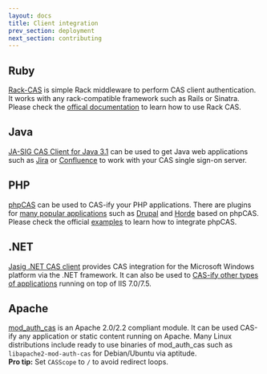 ```yaml
---
layout: docs
title: Client integration
prev_section: deployment
next_section: contributing
---
```


## Ruby

[Rack-CAS](https://github.com/biola/rack-cas) is simple Rack middleware to perform CAS client authentication. It works with any rack-compatible framework such as Rails or Sinatra. Please check the [offical documentation](https://github.com/biola/rack-cas#readme) to learn how to use Rack CAS.

## Java

[JA-SIG CAS Client for Java 3.1](https://wiki.jasig.org/display/CASC/CAS+Client+for+Java+3.1) can be used to get Java web applications such as [Jira](https://wiki.jasig.org/display/CASC/Configuring+Jira+with+JASIG+CAS+Client+for+Java+3.1) or [Confluence](https://wiki.jasig.org/display/CASC/Configuring+Confluence+with+JASIG+CAS+Client+for+Java+3.1) to work with your CAS single sign-on server.

## PHP

[phpCAS](https://wiki.jasig.org/display/CASC/phpCAS) can be used to CAS-ify your PHP applications. There are plugins for [many popular applications](https://wiki.jasig.org/display/CASC/Applications+CASified+with+phpCAS) such as [Drupal](http://drupal.org/project/cas) and [Horde](http://wiki.horde.org/CASAuthHowTo) based on phpCAS. Please check the official [examples](https://wiki.jasig.org/display/CASC/phpCAS+examples) to learn how to integrate phpCAS.

## .NET

[Jasig .NET CAS client](https://wiki.jasig.org/display/CASC/.Net+Cas+Client) provides CAS integration for the Microsoft Windows platform via the .NET framework. It can also be used to [CAS-ify other types of applications](https://wiki.jasig.org/pages/viewpage.action?pageId=35389878) running on top of IIS 7.0/7.5.

## Apache

[mod_auth_cas](https://wiki.jasig.org/display/CASC/mod_auth_cas) is an Apache 2.0/2.2 compliant module. It can be used CAS-ify any application or static content running on Apache. Many Linux distributions include ready to use binaries of mod_auth_cas such as `libapache2-mod-auth-cas` for Debian/Ubuntu via aptitude.<br />
**Pro tip:** Set `CASScope` to `/` to avoid redirect loops.
